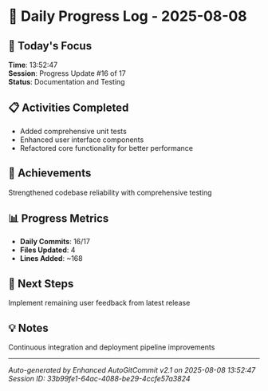# 📅 Daily Progress Log - 2025-08-08

## 🎯 Today's Focus
**Time**: 13:52:47  
**Session**: Progress Update #16 of 17  
**Status**: Documentation and Testing

## 📋 Activities Completed
- Added comprehensive unit tests
- Enhanced user interface components
- Refactored core functionality for better performance

## 🚀 Achievements
Strengthened codebase reliability with comprehensive testing

## 📊 Progress Metrics
- **Daily Commits**: 16/17
- **Files Updated**: 4
- **Lines Added**: ~168

## 🎯 Next Steps
Implement remaining user feedback from latest release

## 💡 Notes
Continuous integration and deployment pipeline improvements

---
*Auto-generated by Enhanced AutoGitCommit v2.1 on 2025-08-08 13:52:47*
*Session ID: 33b99fe1-64ac-4088-be29-4ccfe57a3824*